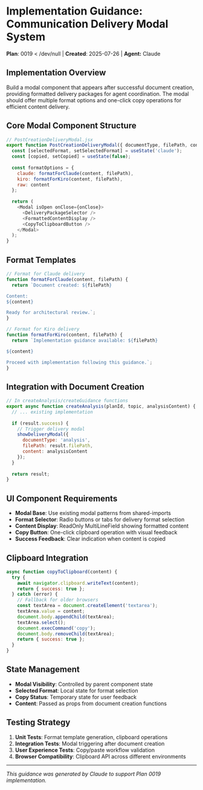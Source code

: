 # Implementation Guidance: Communication Delivery Modal System
**Plan**: 0019  < /dev/null |  **Created**: 2025-07-26 | **Agent:** Claude

## Implementation Overview
Build a modal component that appears after successful document creation, providing formatted delivery packages for agent coordination. The modal should offer multiple format options and one-click copy operations for efficient content delivery.

## Core Modal Component Structure
```javascript
// PostCreationDeliveryModal.jsx
export function PostCreationDeliveryModal({ documentType, filePath, content, onClose }) {
  const [selectedFormat, setSelectedFormat] = useState('claude');
  const [copied, setCopied] = useState(false);
  
  const formatOptions = {
    claude: formatForClaude(content, filePath),
    kiro: formatForKiro(content, filePath),
    raw: content
  };
  
  return (
    <Modal isOpen onClose={onClose}>
      <DeliveryPackageSelector />
      <FormattedContentDisplay />
      <CopyToClipboardButton />
    </Modal>
  );
}
```

## Format Templates
```javascript
// Format for Claude delivery
function formatForClaude(content, filePath) {
  return `Document created: ${filePath}

Content:
${content}

Ready for architectural review.`;
}

// Format for Kiro delivery
function formatForKiro(content, filePath) {
  return `Implementation guidance available: ${filePath}

${content}

Proceed with implementation following this guidance.`;
}
```

## Integration with Document Creation
```javascript
// In createAnalysis/createGuidance functions
export async function createAnalysis(planId, topic, analysisContent) {
  // ... existing implementation
  
  if (result.success) {
    // Trigger delivery modal
    showDeliveryModal({
      documentType: 'analysis',
      filePath: result.filePath,
      content: analysisContent
    });
  }
  
  return result;
}
```

## UI Component Requirements
- **Modal Base**: Use existing modal patterns from shared-imports
- **Format Selector**: Radio buttons or tabs for delivery format selection
- **Content Display**: ReadOnly MultiLineField showing formatted content
- **Copy Button**: One-click clipboard operation with visual feedback
- **Success Feedback**: Clear indication when content is copied

## Clipboard Integration
```javascript
async function copyToClipboard(content) {
  try {
    await navigator.clipboard.writeText(content);
    return { success: true };
  } catch (error) {
    // Fallback for older browsers
    const textArea = document.createElement('textarea');
    textArea.value = content;
    document.body.appendChild(textArea);
    textArea.select();
    document.execCommand('copy');
    document.body.removeChild(textArea);
    return { success: true };
  }
}
```

## State Management
- **Modal Visibility**: Controlled by parent component state
- **Selected Format**: Local state for format selection
- **Copy Status**: Temporary state for user feedback
- **Content**: Passed as props from document creation functions

## Testing Strategy
1. **Unit Tests**: Format template generation, clipboard operations
2. **Integration Tests**: Modal triggering after document creation
3. **User Experience Tests**: Copy/paste workflow validation
4. **Browser Compatibility**: Clipboard API across different environments

---
*This guidance was generated by Claude to support Plan 0019 implementation.*
